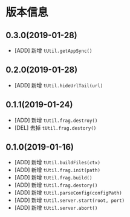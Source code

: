 # 版本信息
## 0.3.0(2019-01-28)
* [ADD] 新增 `tUtil.getAppSync()`

## 0.2.0(2019-01-28)
* [ADD] 新增 `tUtil.hideUrlTail(url)`

## 0.1.1(2019-01-24)
* [ADD] 新增 `tUtil.frag.destroy()`
* [DEL] 去掉 `tUtil.frag.destory()`
## 0.1.0(2019-01-16)
* [ADD] 新增 `tUtil.buildFiles(ctx)`
* [ADD] 新增 `tUtil.frag.init(path)`
* [ADD] 新增 `tUtil.frag.build()`
* [ADD] 新增 `tUtil.frag.destory()`
* [ADD] 新增 `tUtil.parseConfig(configPath)`
* [ADD] 新增 `tUtil.server.start(root, port)`
* [ADD] 新增 `tUtil.server.abort()`
